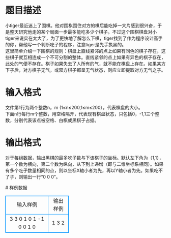 # 

 
 # 题目描述 
<p>
小tiger最近迷上了围棋。他对围棋围住对方的棋后能吃掉一大片感到很兴奋，于是整天研究他走的某个局面一步最多能吃多少个棋子。不过这个围棋棋盘对小tiger来说实在太大了，为了更快地了解怎么下棋，tiger找到了作为程序设计高手的你，帮他写一个判断吃子的程序，注意tiger是先手执黑的。<br>这里简单介绍一下围棋的规则：棋盘上直线紧邻的点上如果有同色的棋子存在，这些棋子就互相连成一个不可分割的整体。直线紧邻的点上如果有异色的棋子存在，此处的气便不存在。棋子如果失去了人所有的气，就不能在棋盘上存在。如果某方下子后，对方棋子无气，或双方棋子都呈无气状态，则应立即提取对方无气之子。<br></p> 

 
 # 输入格式 
<p>
文件第1行为两个整数n，m (1≤n≤200,1≤m≤200），代表棋盘的大小。<br>下面n行每行m个整数，用空格隔开，代表现有棋盘状态，只包括0，-1,1三个整数，分别代表该点被空格、白棋或黑棋子占据。</p> 

 
 # 输出格式 
<p>
对于每组数据，输出黑棋的最多吃子数与下该棋子的坐标。默认左下角为（1,1），第一个数为横向，第二个数为纵向，从下到上递增（即与二维坐标系相同）。如果有多个吃子数量相同的点，则以坐标X轴小者为先，再以Y轴小者为先。如果吃不了子，则输出一行“0 0 0”。</p> 
# 样例数据
<style>
        table,table tr th, table tr td { border:1px solid #0094ff; }
        table { width: 200px; min-height: 25px; line-height: 25px; text-align: center; border-collapse: collapse;}   
    </style>
<table>
	<tr>
		<td>输入样例</td>
		<td>输出样例</td>
	</tr>
<tr><td>3 3
0 1 0
1 -1 0
0 1 0
</td><td>1 3 2</td></tr></table>
